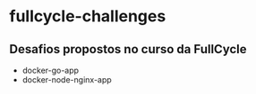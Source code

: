 # fullcycle-challenges

## Desafios propostos no curso da FullCycle
- docker-go-app
- docker-node-nginx-app